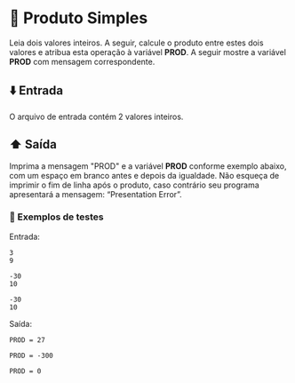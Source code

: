 # :pencil: Produto Simples

Leia dois valores inteiros. A seguir, calcule o produto entre estes dois valores e atribua esta operação à variável <b>PROD</b>. A seguir mostre a variável <b>PROD</b> com mensagem correspondente.

## :arrow_down: Entrada

O arquivo de entrada contém 2 valores inteiros.

## :arrow_up: Saída

Imprima a mensagem "PROD" e a variável <b>PROD</b> conforme exemplo abaixo, com um espaço em branco antes e depois da igualdade. Não esqueça de imprimir o fim de linha após o produto, caso contrário seu programa apresentará a mensagem: “Presentation Error”.

### :test_tube: Exemplos de testes

Entrada:

```
3
9
```

```
-30
10
```

```
-30
10
```

Saída:

```
PROD = 27
```

```
PROD = -300
```

```
PROD = 0
```
